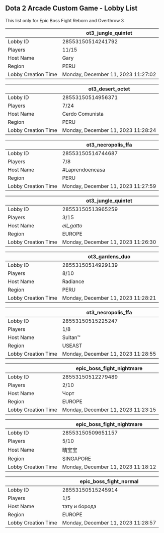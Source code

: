 ## Dota 2 Arcade Custom Game - Lobby List

This list only for Epic Boss Fight Reborn and Overthrow 3

|  | ot3_jungle_quintet |
| ------ | ------ |
| Lobby ID | 28553150514241792 |
| Players | 11/15 |
| Host Name | Gary |
| Region | PERU |
| Lobby Creation Time | Monday, December 11, 2023 11:27:02 |


|  | ot3_desert_octet |
| ------ | ------ |
| Lobby ID | 28553150514956371 |
| Players | 7/24 |
| Host Name | Cerdo Comunista |
| Region | PERU |
| Lobby Creation Time | Monday, December 11, 2023 11:28:24 |


|  | ot3_necropolis_ffa |
| ------ | ------ |
| Lobby ID | 28553150514744687 |
| Players | 7/8 |
| Host Name | #Laprendoencasa |
| Region | PERU |
| Lobby Creation Time | Monday, December 11, 2023 11:27:59 |


|  | ot3_jungle_quintet |
| ------ | ------ |
| Lobby ID | 28553150513965259 |
| Players | 3/15 |
| Host Name | _ell_gatto_ |
| Region | EUROPE |
| Lobby Creation Time | Monday, December 11, 2023 11:26:30 |


|  | ot3_gardens_duo |
| ------ | ------ |
| Lobby ID | 28553150514929139 |
| Players | 8/10 |
| Host Name | Radiance |
| Region | PERU |
| Lobby Creation Time | Monday, December 11, 2023 11:28:21 |


|  | ot3_necropolis_ffa |
| ------ | ------ |
| Lobby ID | 28553150515225247 |
| Players | 1/8 |
| Host Name | Sultan™ |
| Region | USEAST |
| Lobby Creation Time | Monday, December 11, 2023 11:28:55 |


|  | epic_boss_fight_nightmare |
| ------ | ------ |
| Lobby ID | 28553150512279489 |
| Players | 2/10 |
| Host Name | Чорт |
| Region | EUROPE |
| Lobby Creation Time | Monday, December 11, 2023 11:23:15 |


|  | epic_boss_fight_nightmare |
| ------ | ------ |
| Lobby ID | 28553150509651157 |
| Players | 5/10 |
| Host Name | 晴宝宝 |
| Region | SINGAPORE |
| Lobby Creation Time | Monday, December 11, 2023 11:18:12 |


|  | epic_boss_fight_normal |
| ------ | ------ |
| Lobby ID | 28553150515245914 |
| Players | 1/5 |
| Host Name | тату и борода |
| Region | EUROPE |
| Lobby Creation Time | Monday, December 11, 2023 11:28:57 |


